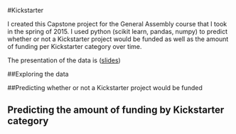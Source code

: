#Kickstarter


I created this Capstone project for the General Assembly course that I took in the spring of 2015.  I used python (scikit learn, pandas, numpy) to predict whether or not a Kickstarter project would be funded as well as the amount of funding per Kickstarter category over time. 

The presentation of the data is ([slides](Kickstarter%20presentation.pdf))

##Exploring the data

##Predicting whether or not a Kickstarter project would be funded

## Predicting the amount of funding by Kickstarter category


